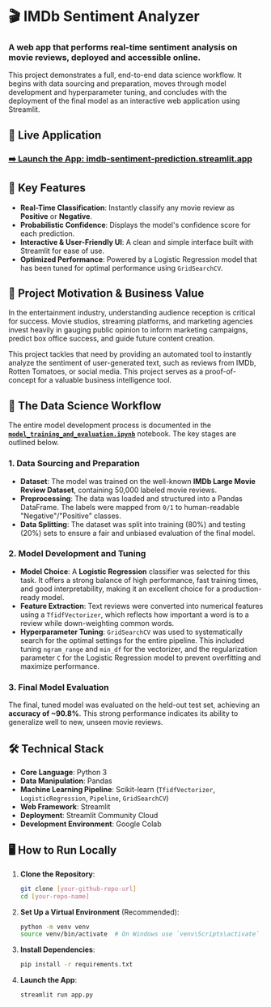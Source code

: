 # 🎬 IMDb Sentiment Analyzer
### A web app that performs real-time sentiment analysis on movie reviews, deployed and accessible online.

This project demonstrates a full, end-to-end data science workflow. It begins with data sourcing and preparation, moves through model development and hyperparameter tuning, and concludes with the deployment of the final model as an interactive web application using Streamlit.

## 🚀 Live Application

### **[➡️ Launch the App: imdb-sentiment-prediction.streamlit.app](https://imdb-sentiment-prediction.streamlit.app)**

## 🌟 Key Features

-   **Real-Time Classification**: Instantly classify any movie review as **Positive** or **Negative**.
-   **Probabilistic Confidence**: Displays the model's confidence score for each prediction.
-   **Interactive & User-Friendly UI**: A clean and simple interface built with Streamlit for ease of use.
-   **Optimized Performance**: Powered by a Logistic Regression model that has been tuned for optimal performance using `GridSearchCV`.

## 🎯 Project Motivation & Business Value

In the entertainment industry, understanding audience reception is critical for success. Movie studios, streaming platforms, and marketing agencies invest heavily in gauging public opinion to inform marketing campaigns, predict box office success, and guide future content creation.

This project tackles that need by providing an automated tool to instantly analyze the sentiment of user-generated text, such as reviews from IMDb, Rotten Tomatoes, or social media. This project serves as a proof-of-concept for a valuable business intelligence tool.

## 🧠 The Data Science Workflow

The entire model development process is documented in the [**`model_training_and_evaluation.ipynb`**](model_training_and_evaluation.ipynb) notebook. The key stages are outlined below.

### 1. Data Sourcing and Preparation
-   **Dataset**: The model was trained on the well-known **IMDb Large Movie Review Dataset**, containing 50,000 labeled movie reviews.
-   **Preprocessing**: The data was loaded and structured into a Pandas DataFrame. The labels were mapped from `0/1` to human-readable "Negative"/"Positive" classes.
-   **Data Splitting**: The dataset was split into training (80%) and testing (20%) sets to ensure a fair and unbiased evaluation of the final model.

### 2. Model Development and Tuning
-   **Model Choice**: A **Logistic Regression** classifier was selected for this task. It offers a strong balance of high performance, fast training times, and good interpretability, making it an excellent choice for a production-ready model.
-   **Feature Extraction**: Text reviews were converted into numerical features using a `TfidfVectorizer`, which reflects how important a word is to a review while down-weighting common words.
-   **Hyperparameter Tuning**: `GridSearchCV` was used to systematically search for the optimal settings for the entire pipeline. This included tuning `ngram_range` and `min_df` for the vectorizer, and the regularization parameter `C` for the Logistic Regression model to prevent overfitting and maximize performance.

### 3. Final Model Evaluation
The final, tuned model was evaluated on the held-out test set, achieving an **accuracy of ~90.8%**. This strong performance indicates its ability to generalize well to new, unseen movie reviews.

## 🛠️ Technical Stack

-   **Core Language**: Python 3
-   **Data Manipulation**: Pandas
-   **Machine Learning Pipeline**: Scikit-learn (`TfidfVectorizer`, `LogisticRegression`, `Pipeline`, `GridSearchCV`)
-   **Web Framework**: Streamlit
-   **Deployment**: Streamlit Community Cloud
-   **Development Environment**: Google Colab

## 🖥️ How to Run Locally

1.  **Clone the Repository**:
    ```bash
    git clone [your-github-repo-url]
    cd [your-repo-name]
    ```

2.  **Set Up a Virtual Environment** (Recommended):
    ```bash
    python -m venv venv
    source venv/bin/activate  # On Windows use `venv\Scripts\activate`
    ```

3.  **Install Dependencies**:
    ```bash
    pip install -r requirements.txt
    ```

4.  **Launch the App**:
    ```bash
    streamlit run app.py
    ```
